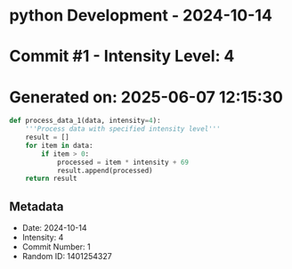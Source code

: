 ﻿# python Development - 2024-10-14
# Commit #1 - Intensity Level: 4
# Generated on: 2025-06-07 12:15:30
```python
def process_data_1(data, intensity=4):
    '''Process data with specified intensity level'''
    result = []
    for item in data:
        if item > 0:
            processed = item * intensity + 69
            result.append(processed)
    return result
```
## Metadata
- Date: 2024-10-14
- Intensity: 4
- Commit Number: 1
- Random ID: 1401254327
